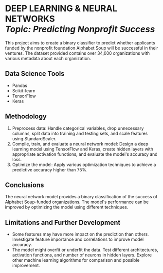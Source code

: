 <h1 align="left">DEEP LEARNING & NEURAL NETWORKS<br><i>Topic: Predicting Nonprofit Success</i> </h1> 

<p>This project aims to create a binary classifier to predict whether applicants funded by the nonprofit foundation Alphabet Soup will be successful in their ventures. The dataset provided contains over 34,000 organizations with various metadata about each organization.</p>
 
## Data Science Tools
- Pandas
- Scikit-learn
- TensorFlow
- Keras

## Methodology
1. Preprocess data: Handle categorical variables, drop unnecessary columns, split data into training and testing sets, and scale features using StandardScaler.
2. Compile, train, and evaluate a neural network model: Design a deep learning model using TensorFlow and Keras, create hidden layers with appropriate activation functions, and evaluate the model's accuracy and loss.
3. Optimize the model: Apply various optimization techniques to achieve a predictive accuracy higher than 75%.

## Conclusions
The neural network model provides a binary classification of the success of Alphabet Soup-funded organizations. The model's performance can be improved by optimizing the model using different techniques.

## Limitations and Further Development 
- Some features may have more impact on the prediction than others. Investigate feature importance and correlations to improve model accuracy.
- The model might overfit or underfit the data. Test different architectures, activation functions, and number of neurons in hidden layers. Explore other machine learning algorithms for comparison and possible improvement.
